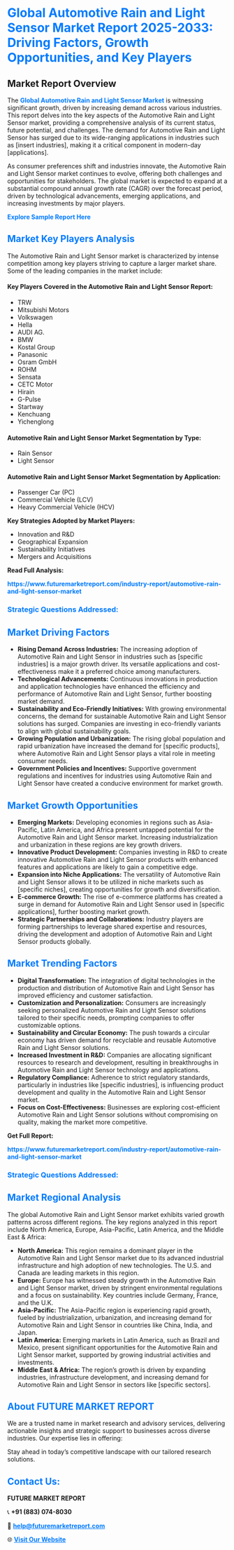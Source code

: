 <h1 style="color: #007BFF;">Global Automotive Rain and Light Sensor Market Report 2025-2033: Driving Factors, Growth Opportunities, and Key Players</h1>

<section id="overview">
<h2>Market Report Overview</h2>
<p>The <a href="https://www.futuremarketreport.com/industry-report/automotive-rain-and-light-sensor-market" style="color: #007BFF; text-decoration: none;"><strong>Global Automotive Rain and Light Sensor Market</strong></a> is witnessing significant growth, driven by increasing demand across various industries. This report delves into the key aspects of the Automotive Rain and Light Sensor market, providing a comprehensive analysis of its current status, future potential, and challenges. The demand for Automotive Rain and Light Sensor has surged due to its wide-ranging applications in industries such as [insert industries], making it a critical component in modern-day [applications].</p>
<p>As consumer preferences shift and industries innovate, the Automotive Rain and Light Sensor market continues to evolve, offering both challenges and opportunities for stakeholders. The global market is expected to expand at a substantial compound annual growth rate (CAGR) over the forecast period, driven by technological advancements, emerging applications, and increasing investments by major players.</p>
</section>

<section id="overview">
<p><a href="https://www.futuremarketreport.com/request-sample/reportId=60141" style="color: #007BFF; text-decoration: none;"><strong>Explore Sample Report Here</strong></a></p>
</section>

<section id="key-players">
<h2 style="color: #007BFF;">Market Key Players Analysis</h2>
<p>The Automotive Rain and Light Sensor market is characterized by intense competition among key players striving to capture a larger market share. Some of the leading companies in the market include:</p>
<h4>Key Players Covered in the Automotive Rain and Light Sensor Report:</h4>
<ul><li>TRW</li><li>Mitsubishi Motors</li><li>Volkswagen</li><li>Hella</li><li>AUDI AG.</li><li>BMW</li><li>Kostal Group</li><li>Panasonic</li><li>Osram GmbH</li><li>ROHM</li><li>Sensata</li><li>CETC Motor</li><li>Hirain</li><li>G-Pulse</li><li>Startway</li><li>Kenchuang</li><li>Yichenglong</li></ul>
<h4>Automotive Rain and Light Sensor Market Segmentation by Type:</h4>
<ul><li>Rain Sensor</li><li>Light Sensor</li></ul>

<h4>Automotive Rain and Light Sensor Market Segmentation by Application:</h4>
<ul><li>Passenger Car (PC)</li><li>Commercial Vehicle (LCV)</li><li>Heavy Commercial Vehicle (HCV)</li></ul>
<p><strong>Key Strategies Adopted by Market Players:</strong></p>
<ul>
<li>Innovation and R&D</li>
<li>Geographical Expansion</li>
<li>Sustainability Initiatives</li>
<li>Mergers and Acquisitions</li>
</ul>
</section>

<section>
<p><strong>Read Full Analysis: </strong></p><a href="https://www.futuremarketreport.com/industry-report/automotive-rain-and-light-sensor-market" style="color: #007BFF; text-decoration: none;"><strong>https://www.futuremarketreport.com/industry-report/automotive-rain-and-light-sensor-market</strong></a>
<h3 style="color: #007BFF;">Strategic Questions Addressed:</h3>
</section>

<section id="driving-factors">
<h2 style="color: #007BFF;">Market Driving Factors</h2>
<ul>
<li><strong>Rising Demand Across Industries:</strong> The increasing adoption of Automotive Rain and Light Sensor in industries such as [specific industries] is a major growth driver. Its versatile applications and cost-effectiveness make it a preferred choice among manufacturers.</li>
<li><strong>Technological Advancements:</strong> Continuous innovations in production and application technologies have enhanced the efficiency and performance of Automotive Rain and Light Sensor, further boosting market demand.</li>
<li><strong>Sustainability and Eco-Friendly Initiatives:</strong> With growing environmental concerns, the demand for sustainable Automotive Rain and Light Sensor solutions has surged. Companies are investing in eco-friendly variants to align with global sustainability goals.</li>
<li><strong>Growing Population and Urbanization:</strong> The rising global population and rapid urbanization have increased the demand for [specific products], where Automotive Rain and Light Sensor plays a vital role in meeting consumer needs.</li>
<li><strong>Government Policies and Incentives:</strong> Supportive government regulations and incentives for industries using Automotive Rain and Light Sensor have created a conducive environment for market growth.</li>
</ul>
</section>

<section id="growth-opportunities">
<h2 style="color: #007BFF;">Market Growth Opportunities</h2>
<ul>
<li><strong>Emerging Markets:</strong> Developing economies in regions such as Asia-Pacific, Latin America, and Africa present untapped potential for the Automotive Rain and Light Sensor market. Increasing industrialization and urbanization in these regions are key growth drivers.</li>
<li><strong>Innovative Product Development:</strong> Companies investing in R&D to create innovative Automotive Rain and Light Sensor products with enhanced features and applications are likely to gain a competitive edge.</li>
<li><strong>Expansion into Niche Applications:</strong> The versatility of Automotive Rain and Light Sensor allows it to be utilized in niche markets such as [specific niches], creating opportunities for growth and diversification.</li>
<li><strong>E-commerce Growth:</strong> The rise of e-commerce platforms has created a surge in demand for Automotive Rain and Light Sensor used in [specific applications], further boosting market growth.</li>
<li><strong>Strategic Partnerships and Collaborations:</strong> Industry players are forming partnerships to leverage shared expertise and resources, driving the development and adoption of Automotive Rain and Light Sensor products globally.</li>
</ul>
</section>

<section id="trending-factors">
<h2 style="color: #007BFF;">Market Trending Factors</h2>
<ul>
<li><strong>Digital Transformation:</strong> The integration of digital technologies in the production and distribution of Automotive Rain and Light Sensor has improved efficiency and customer satisfaction.</li>
<li><strong>Customization and Personalization:</strong> Consumers are increasingly seeking personalized Automotive Rain and Light Sensor solutions tailored to their specific needs, prompting companies to offer customizable options.</li>
<li><strong>Sustainability and Circular Economy:</strong> The push towards a circular economy has driven demand for recyclable and reusable Automotive Rain and Light Sensor solutions.</li>
<li><strong>Increased Investment in R&D:</strong> Companies are allocating significant resources to research and development, resulting in breakthroughs in Automotive Rain and Light Sensor technology and applications.</li>
<li><strong>Regulatory Compliance:</strong> Adherence to strict regulatory standards, particularly in industries like [specific industries], is influencing product development and quality in the Automotive Rain and Light Sensor market.</li>
<li><strong>Focus on Cost-Effectiveness:</strong> Businesses are exploring cost-efficient Automotive Rain and Light Sensor solutions without compromising on quality, making the market more competitive.</li>
</ul>
</section>

<section>
<p><strong>Get Full Report: </strong></p><a href="https://www.futuremarketreport.com/industry-report/automotive-rain-and-light-sensor-market" style="color: #007BFF; text-decoration: none;"><strong>https://www.futuremarketreport.com/industry-report/automotive-rain-and-light-sensor-market</strong></a>
<h3 style="color: #007BFF;">Strategic Questions Addressed:</h3>
</section>


<section id="regional-analysis">
<h2 style="color: #007BFF;">Market Regional Analysis</h2>
<p>The global Automotive Rain and Light Sensor market exhibits varied growth patterns across different regions. The key regions analyzed in this report include North America, Europe, Asia-Pacific, Latin America, and the Middle East & Africa:</p>
<ul>
<li><strong>North America:</strong> This region remains a dominant player in the Automotive Rain and Light Sensor market due to its advanced industrial infrastructure and high adoption of new technologies. The U.S. and Canada are leading markets in this region.</li>
<li><strong>Europe:</strong> Europe has witnessed steady growth in the Automotive Rain and Light Sensor market, driven by stringent environmental regulations and a focus on sustainability. Key countries include Germany, France, and the U.K.</li>
<li><strong>Asia-Pacific:</strong> The Asia-Pacific region is experiencing rapid growth, fueled by industrialization, urbanization, and increasing demand for Automotive Rain and Light Sensor in countries like China, India, and Japan.</li>
<li><strong>Latin America:</strong> Emerging markets in Latin America, such as Brazil and Mexico, present significant opportunities for the Automotive Rain and Light Sensor market, supported by growing industrial activities and investments.</li>
<li><strong>Middle East & Africa:</strong> The region’s growth is driven by expanding industries, infrastructure development, and increasing demand for Automotive Rain and Light Sensor in sectors like [specific sectors].</li>
</ul>
</section>

<footer>
<h2 style="color: #007BFF;">About FUTURE MARKET REPORT</h2>
<p>We are a trusted name in market research and advisory services, delivering actionable insights and strategic support to businesses across diverse industries. Our expertise lies in offering:</p>

<p>Stay ahead in today’s competitive landscape with our tailored research solutions.</p>

<h2 style="color: #007BFF;">Contact Us:</h2>
<p><strong>FUTURE MARKET REPORT</strong></p>
<p>📞 <strong>+91 (883) 074-8030</strong></p>
<p>📧 <strong><a href="mailto:help@futuremarketreport.com" style="color: #007BFF;">help@futuremarketreport.com</a></strong></p>
<p>🌐 <strong><a href="https://www.futuremarketreport.com/" style="color: #007BFF;">Visit Our Website</a></strong></p>
</footer>